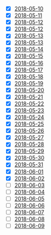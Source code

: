 - [x] [2018-05-10](./2018-05-10.md)
- [x] [2018-05-11](./2018-05-11.md)
- [x] [2018-05-12](./2018-05-12.md)
- [x] [2018-05-12](./2018-05-12.md)
- [x] [2018-05-13](./2018-05-13.md)
- [x] [2018-05-13](./2018-05-13.md)
- [x] [2018-05-14](./2018-05-14.md)
- [x] [2018-05-15](./2018-05-15.md)
- [x] [2018-05-16](./2018-05-16.md)
- [x] [2018-05-17](./2018-05-17.md)
- [x] [2018-05-18](./2018-05-18.md)
- [x] [2018-05-19](./2018-05-19.md)
- [x] [2018-05-20](./2018-05-20.md)
- [x] [2018-05-21](./2018-05-21.md)
- [x] [2018-05-22](./2018-05-22.md)
- [x] [2018-05-23](./2018-05-23.md)
- [x] [2018-05-24](./2018-05-24.md)
- [x] [2018-05-25](./2018-05-25.md)
- [x] [2018-05-26](./2018-05-26.md)
- [x] [2018-05-27](./2018-05-27.md)
- [x] [2018-05-28](./2018-05-28.md)
- [x] [2018-05-29](./2018-05-29.md)
- [x] [2018-05-30](./2018-05-30.md)
- [x] [2018-05-31](./2018-05-31.md)
- [x] [2018-06-01](./2018-06-01.md)
- [x] [2018-06-02](./2018-06-02.md)
- [ ] [2018-06-03](./2018-06-03.md)
- [ ] [2018-06-04](./2018-06-04.md)
- [ ] [2018-06-05](./2018-06-05.md)
- [ ] [2018-06-06](./2018-06-06.md)
- [ ] [2018-06-07](./2018-06-07.md)
- [ ] [2018-06-08](./2018-06-08.md)
- [ ] [2018-06-09](./2018-06-09.md)
